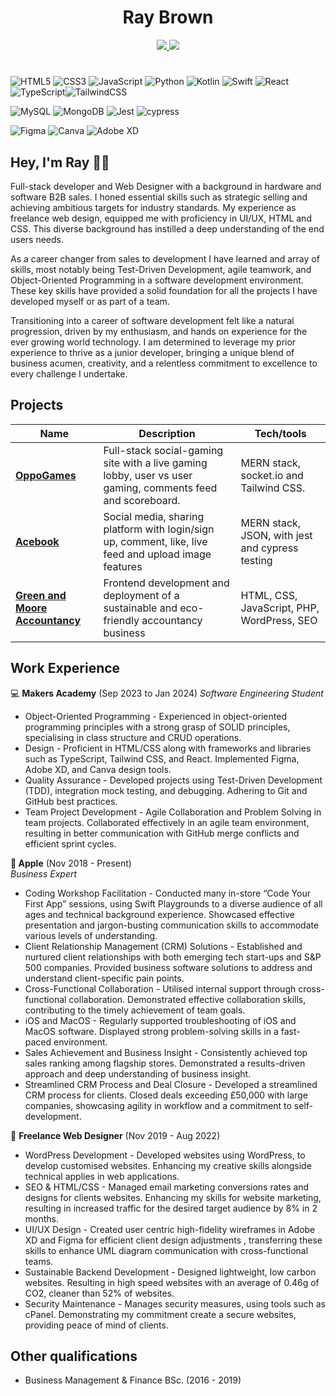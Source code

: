 <div align="center"><h1>Ray Brown</h1>
</div>

<div align="center">
<a href="linkedin.com/in/raybrowndev">
    <img src="https://img.shields.io/badge/linkedin.com/in/raybrowndev-235858?style=flat-square&logo=linkedin&logoColor=white">
</a><a href="mailto:raybrowndev@gmail.com">
    <img src="https://img.shields.io/badge/raybrowndev@gmail.com-235858?style=flat-square&logo=gmail&logoColor=white">
</a> 
</div>

# <!--divider-->

![HTML5](https://img.shields.io/badge/html5-%23E34F26.svg?style=for-the-badge&logo=html5&logoColor=white) ![CSS3](https://img.shields.io/badge/css3-%231572B6.svg?style=for-the-badge&logo=css3&logoColor=white) ![JavaScript](https://img.shields.io/badge/javascript-%23323330.svg?style=for-the-badge&logo=javascript&logoColor=%23F7DF1E)  ![Python](https://img.shields.io/badge/python-3670A0?style=for-the-badge&logo=python&logoColor=ffdd54) ![Kotlin](https://img.shields.io/badge/kotlin-%237F52FF.svg?style=for-the-badge&logo=kotlin&logoColor=white) ![Swift](https://img.shields.io/badge/swift-F54A2A?style=for-the-badge&logo=swift&logoColor=white) ![React](https://img.shields.io/badge/react-%2320232a.svg?style=for-the-badge&logo=react&logoColor=%2361DAFB) ![TypeScript](https://img.shields.io/badge/typescript-%23007ACC.svg?style=for-the-badge&logo=typescript&logoColor=white)![TailwindCSS](https://img.shields.io/badge/tailwindcss-%2338B2AC.svg?style=for-the-badge&logo=tailwind-css&logoColor=white) 

![MySQL](https://img.shields.io/badge/mysql-%2300f.svg?style=for-the-badge&logo=mysql&logoColor=white) ![MongoDB](https://img.shields.io/badge/MongoDB-%234ea94b.svg?style=for-the-badge&logo=mongodb&logoColor=white) ![Jest](https://img.shields.io/badge/-jest-%23C21325?style=for-the-badge&logo=jest&logoColor=white) ![cypress](https://img.shields.io/badge/-cypress-%23E5E5E5?style=for-the-badge&logo=cypress&logoColor=058a5e)

![Figma](https://img.shields.io/badge/figma-%23F24E1E.svg?style=for-the-badge&logo=figma&logoColor=white) ![Canva](https://img.shields.io/badge/Canva-%2300C4CC.svg?style=for-the-badge&logo=Canva&logoColor=white) ![Adobe XD](https://img.shields.io/badge/Adobe%20XD-470137?style=for-the-badge&logo=Adobe%20XD&logoColor=#FF61F6)


## Hey, I'm Ray 👋🏾



Full-stack developer and Web Designer with a background in hardware and software B2B sales. I honed essential skills such as strategic selling and achieving ambitious targets for industry standards. My experience as freelance web design, equipped me with proficiency in UI/UX, HTML and CSS. This diverse background has instilled a deep understanding of the end users needs. 

As a career changer from sales to development I have learned and array of skills, most notably being Test-Driven Development, agile teamwork, and Object-Oriented Programming in a software development environment. These key skills have provided a solid foundation for all the projects I have developed myself or as part of a team. 

Transitioning into a career of software development felt like a natural progression, driven by my enthusiasm, and hands on experience for the ever growing world technology. I am determined to leverage my prior experience to thrive as a junior developer, bringing a unique blend of business acumen, creativity, and a relentless commitment to excellence to every challenge I undertake.

## Projects

| Name                         | Description       | Tech/tools        |
| ---------------------------- | ----------------- | ----------------- |
| **<a href="https://github.com/clairep94/oppo-games-group6">OppoGames</a>**          | Full-stack social-gaming site with a live gaming lobby, user vs user gaming, comments feed and scoreboard. | MERN stack, socket.io and Tailwind CSS. |
| **<a href="https://github.com/raybrowndev/acebook-mern-overREACTers">Acebook</a>** | Social media, sharing platform with login/sign up, comment, like, live feed and upload image features | MERN stack, JSON, with jest and cypress testing  |
| **<a href="https://greenandmoore.co.uk">Green and Moore Accountancy</a>** | Frontend development and deployment of a sustainable and eco-friendly accountancy business | HTML, CSS, JavaScript, PHP, WordPress, SEO |

## Work Experience

💻   **Makers Academy** (Sep 2023 to Jan 2024) 
_Software Engineering Student_

- Object-Oriented Programming - Experienced in object-oriented programming principles with a strong grasp of SOLID principles, specialising in class structure and CRUD operations.
- Design - Proficient in HTML/CSS along with frameworks and libraries such as TypeScript, Tailwind CSS, and React. Implemented Figma, Adobe XD, and Canva design tools.
- Quality Assurance - Developed projects using Test-Driven Development (TDD), integration mock testing, and debugging. Adhering to Git and GitHub best practices.
- Team Project Development - Agile Collaboration and Problem Solving in team projects. Collaborated effectively in an agile team environment, resulting in better communication with GitHub merge conflicts and efficient sprint cycles.


** Apple** (Nov 2018 - Present)  
_Business Expert_

- Coding Workshop Facilitation - Conducted many in-store “Code Your First App” sessions, using Swift Playgrounds to a diverse audience of all ages and technical background experience. Showcased effective presentation and jargon-busting communication skills to accommodate various levels of understanding.
-  Client Relationship Management (CRM) Solutions - Established and nurtured client relationships with both emerging tech start-ups and S&P 500 companies. Provided business software solutions to address and understand client-specific pain points.
- Cross-Functional Collaboration - Utilised internal support through cross-functional collaboration. Demonstrated effective collaboration skills, contributing to the timely achievement of team goals.
- iOS and MacOS - Regularly supported troubleshooting of iOS and MacOS software. Displayed strong problem-solving skills in a fast-paced environment.
- Sales Achievement and Business Insight - Consistently achieved top sales ranking among flagship stores. Demonstrated a results-driven approach and deep understanding of business insight.
- Streamlined CRM Process and Deal Closure - Developed a streamlined CRM process for clients. Closed deals exceeding £50,000 with large companies, showcasing agility in workflow and a commitment to self-development.

🎨  **Freelance Web Designer** (Nov 2019 - Aug 2022)

- WordPress Development - Developed websites using WordPress, to develop customised websites. Enhancing my creative skills alongside technical applies in web applications. 
- SEO & HTML/CSS  - Managed email marketing conversions rates and designs for clients websites. Enhancing my skills for website marketing, resulting in increased traffic for the desired target audience by 8% in 2 months.
- UI/UX  Design - Created user centric high-fidelity wireframes in Adobe XD and Figma for efficient client design adjustments , transferring these skills to enhance UML diagram communication with cross-functional teams.
- Sustainable Backend Development - Designed lightweight, low carbon websites. Resulting in high speed websites with an average of 0.46g of CO2, cleaner than 52% of websites.  
- Security Maintenance - Manages security measures, using tools such as cPanel. Demonstrating my commitment create a secure websites, providing peace of mind of clients. 

<!--

## Skills

Your previous experience is really important. You will need to make it really clear to someone who has not worked in your field before exactly how your experience will be useful in software development.

Consider skills relevent to software development. Then consider projects you've worked on before Makers that you feel proud of and/or you think are relevent to technology. Good examples clearly explain the impact you've had. 


Here's an example

#### Communication
I honed my communication skills while completing my thesis at university, which involved writing and defending a dissertation to a board of professors and Ph.D. candidates. I further developed these skills when I was working in a digital marketing agency where I presented quarterly business reviews to C-level stakeholders. In doing so, I synthesised complex technical information into a digestible but comprehensive story for the different levels of knowledge in the room. My communication skills have also often come in handy while training to be a developer. For example, I recently ran a session for my mentees, who have only been coding for a few weeks, on how to use mocks to improve unit test isolation. I received feedback that the session was well run and helped them understand this potentially confusing topic.

#### Drive for results

- I achieved A during my work at B (job, or otherwise)
- I contributed to the growth of X while doing Y (job, or otherwise)
- I built this, made this, broke this, fixed this, etc.
- A link to some on-line evidence (blogs, videos, articles, etc.)

#### Another skill

-->

## Other qualifications

- Business Management & Finance BSc. (2016 - 2019)

<!--


## Passions

sustainabilty, accessbilty and growth 

-->
